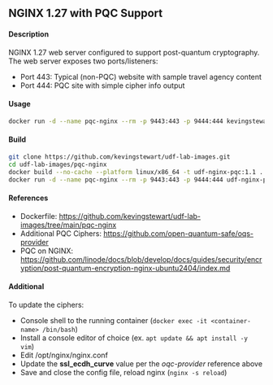 ## NGINX 1.27 with PQC Support

#### Description

NGINX 1.27 web server configured to support post-quantum cryptography. The web server exposes two ports/listeners:
- Port 443: Typical (non-PQC) website with sample travel agency content
- Port 444: PQC site with simple cipher info output

#### Usage
```bash
docker run -d --name pqc-nginx --rm -p 9443:443 -p 9444:444 kevingstewart/udf-nginx-pqc:1.1
```

#### Build
```bash
git clone https://github.com/kevingstewart/udf-lab-images.git
cd udf-lab-images/pqc-nginx
docker build --no-cache --platform linux/x86_64 -t udf-nginx-pqc:1.1 .
docker run -d --name pqc-nginx --rm -p 9443:443 -p 9444:444 udf-nginx-pqc:1.1
```

#### References
- Dockerfile: https://github.com/kevingstewart/udf-lab-images/tree/main/pqc-nginx
- Additional PQC Ciphers: https://github.com/open-quantum-safe/oqs-provider
- PQC on NGINX: https://github.com/linode/docs/blob/develop/docs/guides/security/encryption/post-quantum-encryption-nginx-ubuntu2404/index.md

#### Additional
To update the ciphers:
- Console shell to the running container (```docker exec -it <container-name> /bin/bash```)
- Install a console editor of choice (ex. ```apt update && apt install -y vim```)
- Edit /opt/nginx/nginx.conf
- Update the **ssl_ecdh_curve** value per the *oqc-provider* reference above
- Save and close the config file, reload nginx (```nginx -s reload```)
